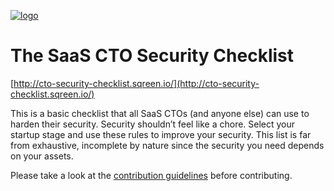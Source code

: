 [![logo](http://cto-security-checklist.sqreen.io/images/github.jpg)](http://cto-security-checklist.sqreen.io/)

# The SaaS CTO Security Checklist

[http://cto-security-checklist.sqreen.io/](http://cto-security-checklist.sqreen.io/)

This is a basic checklist that all SaaS CTOs (and anyone else) can use to harden their security. Security shouldn’t feel like a chore. Select your startup stage and use these rules to improve your security. This list is far from exhaustive, incomplete by nature since the security you need depends on your assets.

Please take a look at the [contribution guidelines](https://github.com/sqreen/CTOSecurityChecklist/blob/master/CONTRIBUTING.md) before contributing.


